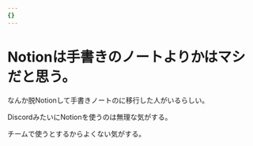 ```yaml
---
{}
---
```

# Notionは手書きのノートよりかはマシだと思う。

なんか脱Notionして手書きノートのに移行した人がいるらしい。

DiscordみたいにNotionを使うのは無理な気がする。

チームで使うとするからよくない気がする。